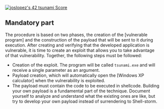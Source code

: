 <a href="https://github.com/JaeSeoKim/badge42"><img src="https://badge42.vercel.app/api/v2/cl4qxms4g001609l49j835g66/project/3081527" alt="joslopez's 42 tsunami Score" /></a>
<h2>Mandatory part</h2> <p>The procedure is based on two phases, the creation of the [vulnerable program] and the construction of the payload that will be sent to it during execution. After creating and verifying that the developed application is vulnerable, it is time to create an exploit that allows you to take advantage of that vulnerability. Together, the following steps must be followed:</p> <ul> <li>Creation of the exploit. The program will be called <code>tsunami.exe</code> and will receive a single parameter as an argument.</li> <li>Payload creation, which will automatically open the [Windows XP calculator] when the vulnerability is exploited.</li> <li>The payload must contain the code to be executed in shellcode. Building your own payload is a fundamental part of the technique. Document yourself to analyze and understand what the existing ones are like, but try to develop your own payload instead of surrendering to Shell-storm.</li> </ul>
